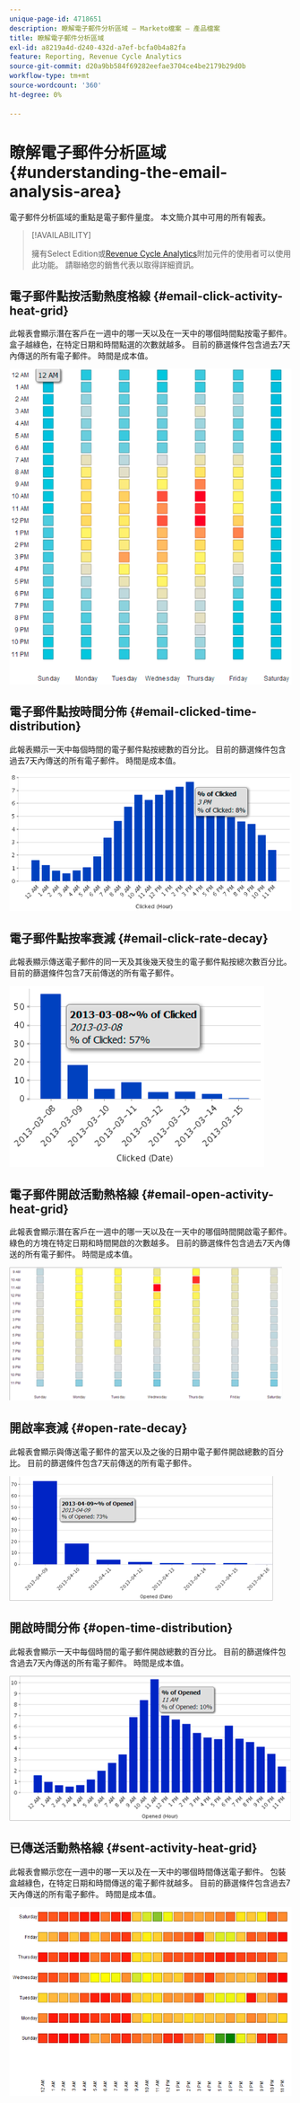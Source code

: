 ```yaml
---
unique-page-id: 4718651
description: 瞭解電子郵件分析區域 — Marketo檔案 — 產品檔案
title: 瞭解電子郵件分析區域
exl-id: a8219a4d-d240-432d-a7ef-bcfa0b4a82fa
feature: Reporting, Revenue Cycle Analytics
source-git-commit: d20a9bb584f69282eefae3704ce4be2179b29d0b
workflow-type: tm+mt
source-wordcount: '360'
ht-degree: 0%

---
```


# 瞭解電子郵件分析區域 {#understanding-the-email-analysis-area}

電子郵件分析區域的重點是電子郵件量度。 本文簡介其中可用的所有報表。

>[!AVAILABILITY]
>
>擁有Select Edition或[Revenue Cycle Analytics](https://www.marketo.com/global-enterprise/marketo-revenue-cycle-analytics/)附加元件的使用者可以使用此功能。 請聯絡您的銷售代表以取得詳細資訊。

## 電子郵件點按活動熱度格線 {#email-click-activity-heat-grid}

此報表會顯示潛在客戶在一週中的哪一天以及在一天中的哪個時間點按電子郵件。 盒子越綠色，在特定日期和時間點選的次數就越多。 目前的篩選條件包含過去7天內傳送的所有電子郵件。 時間是成本值。

![](assets/image2015-5-6-17-3a17-3a34.png)

## 電子郵件點按時間分佈 {#email-clicked-time-distribution}

此報表顯示一天中每個時間的電子郵件點按總數的百分比。 目前的篩選條件包含過去7天內傳送的所有電子郵件。 時間是成本值。

![](assets/image2015-5-6-17-3a20-3a55.png)

## 電子郵件點按率衰減 {#email-click-rate-decay}

此報表顯示傳送電子郵件的同一天及其後幾天發生的電子郵件點按總次數百分比。 目前的篩選條件包含7天前傳送的所有電子郵件。

![](assets/image2015-5-6-17-3a26-3a50.png)

## 電子郵件開啟活動熱格線 {#email-open-activity-heat-grid}

此報表會顯示潛在客戶在一週中的哪一天以及在一天中的哪個時間開啟電子郵件。 綠色的方塊在特定日期和時間開啟的次數越多。 目前的篩選條件包含過去7天內傳送的所有電子郵件。 時間是成本值。

![](assets/image2015-5-6-17-3a30-3a35.png)

## 開啟率衰減 {#open-rate-decay}

此報表會顯示與傳送電子郵件的當天以及之後的日期中電子郵件開啟總數的百分比。 目前的篩選條件包含7天前傳送的所有電子郵件。

![](assets/image2015-5-6-17-3a37-3a25.png)

## 開啟時間分佈 {#open-time-distribution}

此報表會顯示一天中每個時間的電子郵件開啟總數的百分比。 目前的篩選條件包含過去7天內傳送的所有電子郵件。 時間是成本值。

![](assets/image2015-5-6-17-3a39-3a15.png)

## 已傳送活動熱格線 {#sent-activity-heat-grid}

此報表會顯示您在一週中的哪一天以及在一天中的哪個時間傳送電子郵件。 包裝盒越綠色，在特定日期和時間傳送的電子郵件就越多。 目前的篩選條件包含過去7天內傳送的所有電子郵件。 時間是成本值。

![](assets/seven.png)
